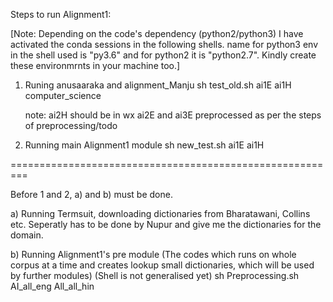 Steps to run Alignment1:

[Note: Depending on the code's dependency (python2/python3) I have activated the conda sessions in the following shells.
name for python3 env in the shell used is "py3.6" and for python2 it is "python2.7". Kindly create these environmrnts in your machine too.]

1. Runing anusaaraka and alignment_Manju
   sh test_old.sh ai1E ai1H computer_science

   note: ai2H should be in wx
         ai2E and ai3E preprocessed as per the steps of preprocessing/todo

2. Running main Alignment1 module
   sh new_test.sh ai1E ai1H

=========================================================

Before 1 and 2, a) and b) must be done.

a) Running Termsuit, downloading dictionaries from Bharatawani, Collins etc. 
   Seperatly has to be done by Nupur and give me the dictionaries for the domain.

b) Running Alignment1's pre module (The codes which runs on whole corpus at a time and creates lookup small dictionaries, which will be used by further modules)
   (Shell is not generalised yet)
   sh Preprocessing.sh AI_all_eng All_all_hin

